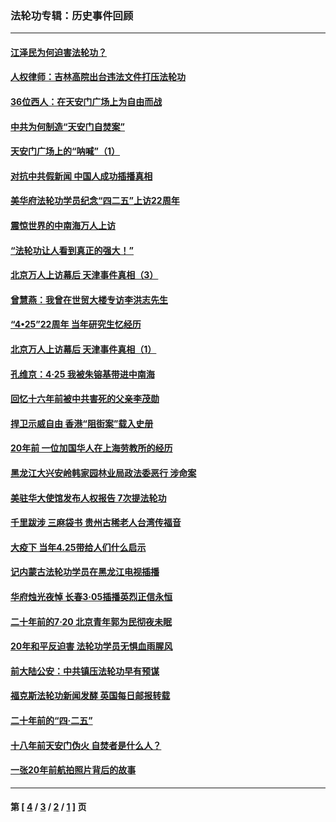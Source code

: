 ### 法轮功专辑：历史事件回顾
---
#### [江泽民为何迫害法轮功？](../../pages/nf5793/n13876324.md?07050430) 
#### [人权律师：吉林高院出台违法文件打压法轮功](../../pages/nf5793/n13825665.md?07050430) 
#### [36位西人：在天安门广场上为自由而战](../../pages/nf5793/n13390029.md?07050430) 
#### [中共为何制造“天安门自焚案”](../../pages/nf5793/n13183270.md?07050430) 
#### [天安门广场上的“呐喊”（1）](../../pages/nf5793/n13105277.md?07050430) 
#### [对抗中共假新闻 中国人成功插播真相](../../pages/nf5793/n12910618.md?07050430) 
#### [美华府法轮功学员纪念“四二五”上访22周年](../../pages/nf5793/n12904445.md?07050430) 
#### [震惊世界的中南海万人上访](../../pages/nf5793/n12903976.md?07050430) 
#### [“法轮功让人看到真正的强大！”](../../pages/nf5793/n12903195.md?07050430) 
#### [北京万人上访幕后 天津事件真相（3）](../../pages/nf5793/n12902807.md?07050430) 
#### [曾慧燕：我曾在世贸大楼专访李洪志先生](../../pages/nf5793/n12898729.md?07050430) 
#### [“4•25”22周年 当年研究生忆经历](../../pages/nf5793/n12894152.md?07050430) 
#### [北京万人上访幕后 天津事件真相（1）](../../pages/nf5793/n12885174.md?07050430) 
#### [孔维京：4·25 我被朱镕基带进中南海](../../pages/nf5793/n12864987.md?07050430) 
#### [回忆十六年前被中共害死的父亲李茂勋](../../pages/nf5793/n12880270.md?07050430) 
#### [捍卫示威自由 香港“阻街案”载入史册](../../pages/nf5793/n12811245.md?07050430) 
#### [20年前 一位加国华人在上海劳教所的经历](../../pages/nf5793/n12707932.md?07050430) 
#### [黑龙江大兴安岭韩家园林业局政法委恶行 涉命案](../../pages/nf5793/n12622815.md?07050430) 
#### [美驻华大使馆发布人权报告 7次提法轮功](../../pages/nf5793/n12520541.md?07050430) 
#### [千里跋涉 三麻袋书 贵州古稀老人台湾传福音](../../pages/nf5793/n12198750.md?07050430) 
#### [大疫下 当年4.25带给人们什么启示](../../pages/nf5793/n12058565.md?07050430) 
#### [记内蒙古法轮功学员在黑龙江电视插播](../../pages/nf5793/n11699194.md?07050430) 
#### [华府烛光夜悼 长春3·05插播英烈正信永恒](../../pages/nf5793/n11397432.md?07050430) 
#### [二十年前的7·20 北京青年郭为民彻夜未眠](../../pages/nf5793/n11354195.md?07050430) 
#### [20年和平反迫害 法轮功学员无惧血雨腥风](../../pages/nf5793/n11348279.md?07050430) 
#### [前大陆公安：中共镇压法轮功早有预谋](../../pages/nf5793/n11352168.md?07050430) 
#### [福克斯法轮功新闻发酵  英国每日邮报转载](../../pages/nf5793/n11285952.md?07050430) 
#### [二十年前的“四·二五”](../../pages/nf5793/n11207639.md?07050430) 
#### [十八年前天安门伪火 自焚者是什么人？](../../pages/nf5793/n10996556.md?07050430) 
#### [一张20年前航拍照片背后的故事](../../pages/nf5793/n10693797.md?07050430) 

---
#### 第 [ [4](./4.md?07050430) / [3](./3.md?07050430) / [2](./2.md?07050430) / [1](./1.md?07050430) ] 页

